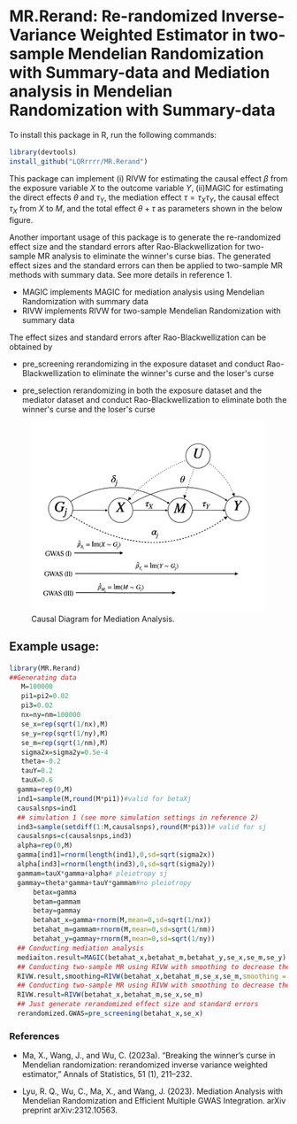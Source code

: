 # MR.Rerand: Re-randomized Inverse-Variance Weighted Estimator in two-sample Mendelian Randomization with Summary-data and Mediation analysis in Mendelian Randomization with Summary-data


To install this package in R, run the following commands:


```R
library(devtools) 
install_github("LQRrrrr/MR.Rerand")
```

This package can implement (i) RIVW for estimating the causal effect $\beta$ from the exposure variable $X$ to the outcome variable $Y$, (ii)MAGIC for estimating the direct effects $\theta$ and $\tau_Y$, the mediation effect $\tau=\tau_X\tau_Y$, the causal effect $\tau_X$ from $X$ to $M$, and the total effect $\theta+\tau$ as parameters shown in the below figure.

Another important usage of this package is to generate the re-randomized effect size and the standard errors after Rao-Blackwellization for two-sample MR analysis to eliminate the winner's curse bias. The generated effect sizes and the standard errors can then be applied to two-sample MR methods with summary data.  See more details in reference 1.

- MAGIC implements MAGIC for mediation analysis using Mendelian Randomization with summary data
- RIVW implements RIVW for two-sample Mendelian Randomization with summary data

The effect sizes and standard errors after Rao-Blackwellization can be obtained by

- pre_screening rerandomizing in the exposure dataset and conduct Rao-Blackwellization to eliminate the winner's curse and the loser's curse

- pre_selection rerandomizing in both the exposure dataset and the mediator dataset and conduct Rao-Blackwellization to eliminate both the winner's curse and the loser's curse



<figure>
  <img src="man/figures/causal_diagram.jpeg" alt="Example Image">
  <figcaption>Causal Diagram for Mediation Analysis.</figcaption>
</figure>

## Example usage:

```R
library(MR.Rerand)
##Generating data
   M=100000
   pi1=pi2=0.02
   pi3=0.02
   nx=ny=nm=100000
   se_x=rep(sqrt(1/nx),M)
   se_y=rep(sqrt(1/ny),M)
   se_m=rep(sqrt(1/nm),M)
   sigma2x=sigma2y=0.5e-4
   theta=-0.2
   tauY=0.2
   tauX=0.6
  gamma=rep(0,M)
  ind1=sample(M,round(M*pi1))#valid for betaXj
  causalsnps=ind1
  ## simulation 1 (see more simulation settings in reference 2)
  ind3=sample(setdiff(1:M,causalsnps),round(M*pi3))# valid for sj
  causalsnps=c(causalsnps,ind3)
  alpha=rep(0,M)
  gamma[ind1]=rnorm(length(ind1),0,sd=sqrt(sigma2x))
  alpha[ind3]=rnorm(length(ind3),0,sd=sqrt(sigma2y))
  gammam=tauX*gamma+alpha# pleiotropy sj
  gammay=theta*gamma+tauY*gammam#no pleiotropy
      betax=gamma
      betam=gammam
      betay=gammay
      betahat_x=gamma+rnorm(M,mean=0,sd=sqrt(1/nx))
      betahat_m=gammam+rnorm(M,mean=0,sd=sqrt(1/nm))
      betahat_y=gammay+rnorm(M,mean=0,sd=sqrt(1/ny))
  ## Conducting mediation analysis  
  mediaiton.result=MAGIC(betahat_x,betahat_m,betahat_y,se_x,se_m,se_y)
  ## Conducting two-sample MR using RIVW with smoothing to decrease the variance
  RIVW.result,smoothing=RIVW(betahat_x,betahat_m,se_x,se_m,smoothing = TRUE)   
  ## Conducting two-sample MR using RIVW with smoothing to decrease the variance
  RIVW.result=RIVW(betahat_x,betahat_m,se_x,se_m)
  ## Just generate rerandomized effect size and standard errors
  rerandomized.GWAS=pre_screening(betahat_x,se_x)
```

### References

- Ma, X., Wang, J., and Wu, C. (2023a). “Breaking the winner’s curse in Mendelian randomization: rerandomized inverse variance weighted estimator,” Annals of Statistics, 51 (1), 211–232.

- Lyu, R. Q., Wu, C., Ma, X., and Wang, J. (2023). Mediation Analysis with Mendelian Randomization and Efficient Multiple GWAS Integration. arXiv preprint arXiv:2312.10563.
